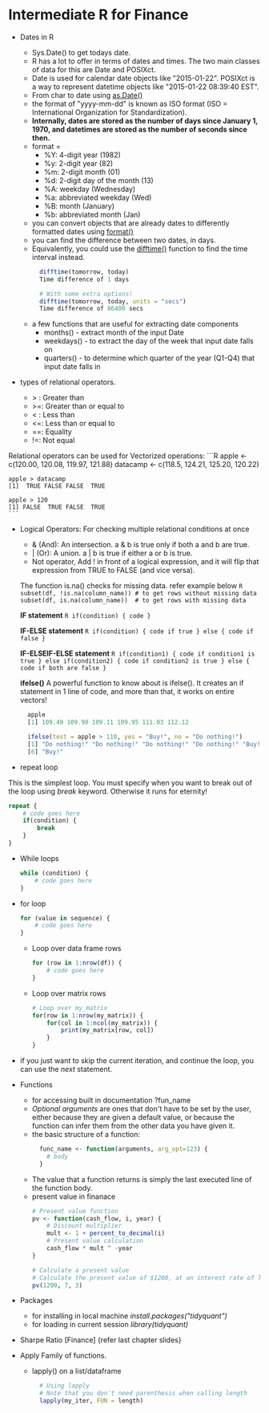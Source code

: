 # Intermediate R for Finance

- Dates in R
  - Sys.Date() to get todays date.
  - R has a lot to offer in terms of dates and times. The two main classes of data for this are Date and POSIXct.
  - Date is used for calendar date objects like "2015-01-22". POSIXct is a way to represent datetime objects like "2015-01-22         08:39:40 EST".
  - From char to date using [as.Date()](https://www.rdocumentation.org/packages/base/versions/3.3.2/topics/as.Date)
  - the format of "yyyy-mm-dd" is known as ISO format (ISO = International Organization for Standardization).
  - **Internally, dates are stored as the number of days since January 1, 1970, and datetimes are stored as the number of seconds     since then.**
  - format =
    - %Y: 4-digit year (1982)
    - %y: 2-digit year (82)
    - %m: 2-digit month (01)
    - %d: 2-digit day of the month (13)
    - %A: weekday (Wednesday)
    - %a: abbreviated weekday (Wed)
    - %B: month (January)
    - %b: abbreviated month (Jan)
  - you can convert objects that are already dates to differently formatted dates using [format()](https://www.rdocumentation.org/packages/base/versions/3.3.2/topics/format)
  - you can find the difference between two dates, in days.
  - Equivalently, you could use the [difftime()](https://www.rdocumentation.org/packages/base/versions/3.3.2/topics/difftime)         function to find the time interval instead.
    ```R
      difftime(tomorrow, today)
      Time difference of 1 days

      # With some extra options!
      difftime(tomorrow, today, units = "secs")
      Time difference of 86400 secs
    ```
  - a few functions that are useful for extracting date components
    - months() - extract month of the input Date
    - weekdays() - to extract the day of the week that input date falls on
    - quarters() - to determine which quarter of the year (Q1-Q4) that input date falls in

- types of relational operators.
  - \> : Greater than
  - \>=: Greater than or equal to
  - < : Less than
  - <=: Less than or equal to
  - ==: Equality
  - !=: Not equal

Relational operators can be used for  Vectorized operations:
    ```R
    apple <- c(120.00, 120.08, 119.97, 121.88)
    datacamp  <- c(118.5, 124.21, 125.20, 120.22)

    apple > datacamp
    [1]  TRUE FALSE FALSE  TRUE

    apple > 120
    [1] FALSE  TRUE FALSE  TRUE
    ```
- Logical Operators: For checking multiple relational conditions at once
  - & (And): An intersection. a & b is true only if both a and b are true.
  - | (Or): A union. a | b is true if either a or b is true.
  - Not operator, Add ! in front of a logical expression, and it will flip that expression from TRUE to FALSE (and vice versa).

  The function is.na() checks for missing data. refer example below
      ```R
        subset(df, !is.na(column_name)) # to get rows without missing data
        subset(df, is.na(column_name))  # to get rows with missing data
      ```

  **IF statement**
      ```R
        if(condition) {
          code
        }
      ```

  **IF-ELSE statement**
      ```R
        if(condition) {
          code if true
        } else {
            code if false
        }
      ```

  **IF-ELSEIF-ELSE statement**
      ```R
        if(condition1) {
          code if condition1 is true
        } else if(condition2) {
            code if condition2 is true
        } else {
            code if both are false
        }
      ```

  **ifelse()**
  A powerful function to know about is ifelse(). It creates an if statement in 1 line of code, and more than that, it works on entire vectors!

  ```R
    apple
    [1] 109.49 109.90 109.11 109.95 111.03 112.12

    ifelse(test = apple > 110, yes = "Buy!", no = "Do nothing!")
    [1] "Do nothing!" "Do nothing!" "Do nothing!" "Do nothing!" "Buy!"
    [6] "Buy!"
  ```

- repeat loop

This is the simplest loop. You must specify when you want to break out of the loop using *break* keyword.
Otherwise it runs for eternity!

```R
repeat {
    # code goes here
    if(condition) {
        break
    }
}
```

- While loops
    ```R
    while (condition) {
        # code goes here
    }
    ```

- for loop
    ```R
    for (value in sequence) {
        # code goes here
    }
    ```
  - Loop over data frame rows
    ```R
    for (row in 1:nrow(df)) {
        # code goes here
    }
    ```

  - Loop over matrix rows
    ```R
    # Loop over my_matrix
    for(row in 1:nrow(my_matrix)) {
        for(col in 1:ncol(my_matrix)) {
            print(my_matrix[row, col])
        }
    }
    ```

- if you just want to skip the current iteration, and continue the loop, you can use the *next* statement.

- Functions
  - for accessing built in documentation ?fun_name
  - *Optional arguments* are ones that don't have to be set by the user, either because they are given a default value, or because    the function can infer them from the other data you have given it.
  - the basic structure of a function:
    ```R
      func_name <- function(arguments, arg_opt=123) {
        # body
      }
    ```
  - The value that a function returns is simply the last executed line of the function body.
  - present value in finanace
    ```R
    # Present value function
    pv <- function(cash_flow, i, year) {
        # Discount multiplier
        mult <- 1 + percent_to_decimal(i)
        # Present value calculation
        cash_flow * mult ^ -year
    }

    # Calculate a present value
    # Calculate the present value of $1200, at an interest rate of 7%, to be received 3 years from now.
    pv(1200, 7, 3)
    ```

- Packages
  - for installing in local machine *install.packages("tidyquant")*
  - for loading in current session *library(tidyquant)*

- Sharpe Ratio [Finance] {refer last chapter slides}

- Apply Family of functions.
  - lapply() on a list/dataframe
    ```R
      # Using lapply
      # Note that you don't need parenthesis when calling length
      lapply(my_iter, FUN = length)
    ```
